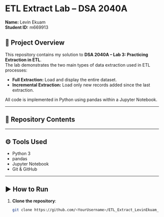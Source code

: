 # ETL Extract Lab – DSA 2040A

**Name:** Levin Ekuam  
**Student ID:** m669913  

## 📌 Project Overview

This repository contains my solution to **DSA 2040A – Lab 3: Practicing Extraction in ETL**.  
The lab demonstrates the two main types of data extraction used in ETL processes:

- **Full Extraction:** Load and display the entire dataset.
- **Incremental Extraction:** Load only new records added since the last extraction.

All code is implemented in Python using pandas within a Jupyter Notebook.

---

## 📁 Repository Contents


---

## ⚙️ Tools Used

- Python 3
- pandas
- Jupyter Notebook
- Git & GitHub

---

## ▶️ How to Run

1. **Clone the repository**:

   ```bash
   git clone https://github.com/<YourUsername>/ETL_Extract_LevinEkuam_m669913.git
